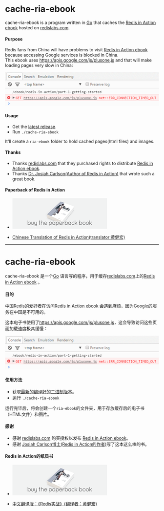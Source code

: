 # cache-ria-ebook
cache-ria-ebook is a program written in [Go](http://golang.org) that caches the [Redis in Action ebook](https://redislabs.com/ebook/redis-in-action) hosted on [redislabs.com](https://redislabs.com/).

#### Purpose
Redis fans from China will have problems to visit [Redis in Action ebook](https://redislabs.com/ebook/redis-in-action)  because accessing Google services is blocked in China.  
This ebook uses <https://apis.google.com/js/plusone.js> and that will make loading pages very slow in China:

![Can't access apis.google.com](images/google-services-block.png)

#### Usage
  * Get the [latest release](https://github.com/northbright/cache-ria-ebook/releases/latest).
  * Run  `./cache-ria-ebook`

It'll create a `ria-ebook` folder to hold cached pages(html files) and images.

#### Thanks
* Thanks [redislabs.com](https://redislabs.com/) that they purchased rights to distribute [Redis in Action ebook](https://redislabs.com/ebook/redis-in-action).
* Thanks [Dr. Josiah Carlson(Author of Redis in Action)](https://github.com/josiahcarlson) that wrote such a great book.

#### Paperback of Redis in Action
* <div class="purchase"><a target="_blank" href="http://www.manning.com/carlson/"><img src="./images/buy-ebook.png" alt="Buy the paperback"></a></div>

* [Chinese Translation of Redis in Action(translator:黄健宏)](http://redisinaction.com/)

--------------------------------

# cache-ria-ebook

cache-ria-ebook 是一个[Go](http://golang.org) 语言写的程序，用于缓存[redislabs.com](https://redislabs.com/)上的[Redis in Action ebook](https://redislabs.com/ebook/redis-in-action) 。

#### 目的
中国Redis的爱好者在访问[Redis in Action ebook](https://redislabs.com/ebook/redis-in-action) 会遇到麻烦，因为Google的服务在中国是不可用的。  

这本电子书使用了<https://apis.google.com/js/plusone.js>，这会导致访问这些页面加载速度极其缓慢：

![Can't access apis.google.com](images/google-services-block.png)

#### 使用方法
  * 获取[最新的编译好的二进制版本](https://github.com/northbright/cache-ria-ebook/releases/latest)。
  * 运行  `./cache-ria-ebook`

运行完毕后，将会创建一个`ria-ebook`的文件夹，用于存放缓存后的电子书（HTML文件）和图片。

#### 感谢
* 感谢 [redislabs.com](https://redislabs.com/) 购买授权以发布 [Redis in Action ebook](https://redislabs.com/ebook/redis-in-action)。
* 感谢 [Josiah Carlson博士(Redis in Action的作者)](https://github.com/josiahcarlson)写了这本这么棒的书。

#### Redis in Action的纸质书
* <div class="purchase"><a target="_blank" href="http://www.manning.com/carlson/"><img src="./images/buy-ebook.png" alt="Buy the paperback"></a></div>

* [中文翻译版：《Redis实战》(翻译者：黄健宏)](http://redisinaction.com/)
